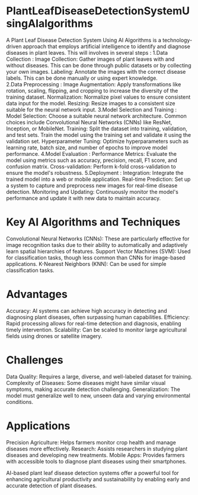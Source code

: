 # PlantLeafDiseaseDetectionSystemUsingAIalgorithms
A Plant Leaf Disease Detection System Using AI Algorithms is a technology-driven approach that employs artificial intelligence to identify and diagnose diseases in plant leaves.
This will involves in several steps :
  1.Data Collection : Image Collection: Gather images of plant leaves with and without diseases. This can be done through public datasets or by collecting your own images.
                      Labeling: Annotate the images with the correct disease labels. This can be done manually or using expert knowledge.            
  2.Data Preprocessing : Image Augmentation: Apply transformations like rotation, scaling, flipping, and cropping to increase the diversity of the training dataset.
                         Normalization: Normalize pixel values to ensure consistent data input for the model.
                         Resizing: Resize images to a consistent size suitable for the neural network input.
  3.Model Selection and Training : Model Selection: Choose a suitable neural network architecture. Common choices include Convolutional Neural Networks (CNNs) like ResNet, Inception, or MobileNet.
                                   Training: Split the dataset into training, validation, and test sets. Train the model using the training set and validate it using the validation set.
                                   Hyperparameter Tuning: Optimize hyperparameters such as learning rate, batch size, and number of epochs to improve model performance.
  4.Model Evaluation : Performance Metrics: Evaluate the model using metrics such as accuracy, precision, recall, F1 score, and confusion matrix.
                       Cross-validation: Perform k-fold cross-validation to ensure the model's robustness.
  5.Deployment : Integration: Integrate the trained model into a web or mobile application.
                 Real-time Prediction: Set up a system to capture and preprocess new images for real-time disease detection.
                 Monitoring and Updating: Continuously monitor the model's performance and update it with new data to maintain accuracy.

# Key AI Algorithms and Techniques
Convolutional Neural Networks (CNNs): These are particularly effective for image recognition tasks due to their ability to automatically and adaptively learn spatial hierarchies of features.
Support Vector Machines (SVM): Used for classification tasks, though less common than CNNs for image-based applications.
K-Nearest Neighbors (KNN): Can be used for simple classification tasks.

# Advantages
Accuracy: AI systems can achieve high accuracy in detecting and diagnosing plant diseases, often surpassing human capabilities.
Efficiency: Rapid processing allows for real-time detection and diagnosis, enabling timely intervention.
Scalability: Can be scaled to monitor large agricultural fields using drones or satellite imagery.

# Challenges
Data Quality: Requires a large, diverse, and well-labeled dataset for training.
Complexity of Diseases: Some diseases might have similar visual symptoms, making accurate detection challenging.
Generalization: The model must generalize well to new, unseen data and varying environmental conditions.

# Applications
Precision Agriculture: Helps farmers monitor crop health and manage diseases more effectively.
Research: Assists researchers in studying plant diseases and developing new treatments.
Mobile Apps: Provides farmers with accessible tools to diagnose plant diseases using their smartphones.

AI-based plant leaf disease detection systems offer a powerful tool for enhancing agricultural productivity and sustainability by enabling early and accurate detection of plant diseases.


  
